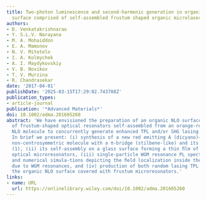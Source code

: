 ```yaml
---
title: Two-photon luminescence and second-harmonic generation in organic nonlinear
  surface comprised of self-assembled frustum shaped organic microlasers
authors:
- D. Venkatakrishnarao
- Y. S.L.V. Narayana
- M. A. Mohaiddon
- E. A. Mamonov
- N. V. Mitetelo
- I. A. Kolmychek
- A. I. Maydykovskiy
- V. B. Novikov
- T. V. Murzina
- R. Chandrasekar
date: '2017-04-01'
publishDate: '2025-03-15T17:29:02.743708Z'
publication_types:
- article-journal
publication: '*Advanced Materials*'
doi: 10.1002/adma.201605260
abstract: 'We have envisioned the preparation of an organic NLO surface, i.e., a ﬁlm
  of frustum-shaped optical resonators self-assembled from an orange-red emitting,
  NLO molecule to concurrently generate enhanced TPL and/or SHG lasing emis-sions.
  In brief we present: (i) synthesis of a new red emitting A (dicyano)–D (amino) type
  non-centrosymmetric molecule with a π-bridge (stilbene-like) and its crystal structure
  (1), (ii) its self-assembly on a glass surface forming a thin ﬁlm of frustum-shaped
  optical microresonators, (iii) single-particle WGM resonance PL spectra of microresonators
  and numerical simula-tions depicting the ﬁeld localization inside these resonators
  due to WGM resonances, and (iv) production of both random lasing TPL and SHG from
  the organic NLO surface covered with frustum microresonators.'
links:
- name: URL
  url: https://onlinelibrary.wiley.com/doi/10.1002/adma.201605260
---
```

